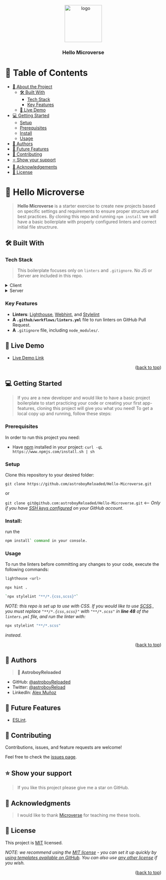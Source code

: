 <a name="readme-top"></a>

<div align="center">
  <img src="Astroboy-removebg.png" alt="logo" width="120"  height="auto" />
  <br/>

  <h3><b>Hello Microverse</b></h3>

</div>

<!-- TABLE OF CONTENTS -->

# 📗 Table of Contents

- [📖 About the Project](#about-project)
  - [🛠 Built With](#built-with)
    - [Tech Stack](#tech-stack)
    - [Key Features](#key-features)
  - [🚀 Live Demo](#live-demo)
- [💻 Getting Started](#getting-started)
  - [Setup](#setup)
  - [Prerequisites](#prerequisites)
  - [Install](#install)
  - [Usage](#usage)
- [👥 Authors](#authors)
- [🔭 Future Features](#future-features)
- [🤝 Contributing](#contributing)
- [⭐️ Show your support](#support)
- [🙏 Acknowledgements](#acknowledgements)
- [📝 License](#license)

<!-- PROJECT DESCRIPTION -->

# 📖 Hello Microverse <a name="about-project"></a>

> **Hello Microverse** is a starter exercise to create new projects based on specific settings and requirements to ensure proper structure and best practices. By cloning this repo and running `npm install` we will have a basic boilerplate with properly configured linters and correct initial file structrure.

## 🛠 Built With <a name="built-with"></a>

### Tech Stack <a name="tech-stack"></a>

> This boilerplate focuses only on `linters` and `.gitignore`. No JS or Server are included in this repo.

<details>
  <summary>Client</summary>
  <ul>
    <li><a href="https://www.w3.org/html/">HTML</a></li>
    <li><a href="https://www.w3.org/Style/CSS/Overview.en.html">SCSS</a></li>
    <li><a href="https://www.javascript.com/">JavaScript</a></li>
  </ul>
</details>

<details>
  <summary>Server</summary>
  <ul>
    <li><a href="https://www.netlify.com/">Netlify</a></li>
  </ul>
</details>

<!-- Features -->

### Key Features <a name="key-features"></a>

- **Linters**: [Lighthouse](https://developer.chrome.com/docs/lighthouse/overview/), [Webhint](https://webhint.io/), and [Stylelint](https://stylelint.io/.)
- **A `.github/workflows/linters.yml`** file to run linters on GitHub Pull Request.
- **A** `.gitignore` file, including `node_modules/`.

<!-- LIVE DEMO -->

## 🚀 Live Demo <a name="live-demo"></a>

- [Live Demo Link](https://hello-microverse.netlify.app/)

<p align="right">(<a href="#readme-top">back to top</a>)</p>

<!-- GETTING STARTED -->

## 💻 Getting Started <a name="getting-started"></a>

> If you are a new developer and would like to have a basic project boilerplate to start practicing your code or creating your first app-features, cloning this project will give you what you need!
> To get a local copy up and running, follow these steps:

### Prerequisites

In order to run this project you need:

- Have [npm](https://www.npmjs.com/package/npm) installed in your project:
  `curl -qL https://www.npmjs.com/install.sh | sh`

### Setup

Clone this repository to your desired folder:

`git clone https://github.com/astroboyReloaded/Hello-Microverse.git`

or

`git clone git@github.com:astroboyReloaded/Hello-Microverse.git` <-- _Only if you have [SSH keys configured](https://docs.github.com/en/authentication/connecting-to-github-with-ssh/adding-a-new-ssh-key-to-your-github-account) on your GitHub account_.

### Install:

run the 
```sh
npm install` command in your console.
```

### Usage

To run the linters before committing any changes to your code, execute the following commands:

```sh
lighthouse <url>
```
```sh
npx hint .
```
```sh
`npx stylelint "**/*.{css,scss}"`
``` 
_NOTE: this repo is set up to use with CSS. If you would like to use [SCSS](https://sass-lang.com/)., you must replace `"**/*.{css,scss}"` with `"**/*.scss"` in **line 48** of the `linters.yml` file, and run the linter with:_
```sh
npx stylelint "**/*.scss"
```
 _instead_.

<p align="right">(<a href="#readme-top">back to top</a>)</p>

<!-- AUTHORS -->

## 👥 Authors <a name="authors"></a>

> 👤 **AstroboyReloaded**

- GitHub: [@astroboyReloaded](https://github.com/astroboyReloaded)
- Twitter: [@astroboyReload](https://twitter.com/astroboyReload)
- LinkedIn: [Alex Muñoz](https://www.linkedin.com/in/astroboyreloaded/)

<!-- FUTURE FEATURES -->

## 🔭 Future Features <a name="future-features"></a>

- [ESLint](https://eslint.org/).

<!-- CONTRIBUTING -->

## 🤝 Contributing <a name="contributing"></a>

Contributions, issues, and feature requests are welcome!

Feel free to check the [issues page](../../issues/).

<!-- SUPPORT -->

## ⭐️ Show your support <a name="support"></a>

> If you like this project please give me a star on GitHub.

<!-- ACKNOWLEDGEMENTS -->

## 🙏 Acknowledgments <a name="acknowledgements"></a>

> I would like to thank [Microverse](https://www.microverse.org/) for teaching me these tools.

<!-- LICENSE -->

## 📝 License <a name="license"></a>

This project is [MIT](./LICENSE) licensed.

_NOTE: we recommend using the [MIT license](https://choosealicense.com/licenses/mit/) - you can set it up quickly by [using templates available on GitHub](https://docs.github.com/en/communities/setting-up-your-project-for-healthy-contributions/adding-a-license-to-a-repository). You can also use [any other license](https://choosealicense.com/licenses/) if you wish._

<p align="right">(<a href="#readme-top">back to top</a>)</p>
